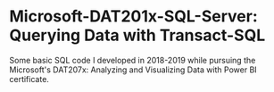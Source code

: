 # Microsoft-DAT201x-SQL-Server: Querying Data with Transact-SQL
Some basic SQL code I developed in 2018-2019 while pursuing the Microsoft's DAT207x: Analyzing and Visualizing Data with Power BI certificate.
 
